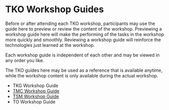# TKO Workshop Guides 

Before or after attending each TKO workshop, participants may use the guide here 
to preview or review the content of the workshop. Previewing a workshop guide here 
will make the performing of the tasks in the workshop more quickly and smoothly. 
Reviewing a workshop guide will reinforce the technologies just learned at the workshop.

Each workshop guide is independent of each other and may be viewed in any order you like.


The TKO guides here may be used as a reference that is available anytime, 
while the workshop content is only available during the actual workshop.

- TKG Workshop Guide
- [TMC Workshop Guide](./workshop2/README.md)
- [TSM Workshop Guide](./workshop4/workshop-overview.md)
- TO Workshop Guide
